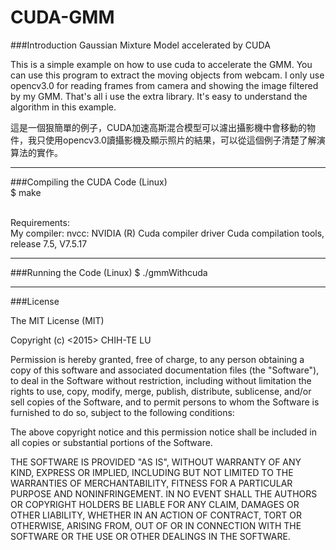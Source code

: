 # CUDA-GMM

###Introduction
Gaussian Mixture Model accelerated by CUDA

This is a simple example on how to use cuda to accelerate the GMM. You can use this program to extract the moving objects from webcam. I only use opencv3.0 for reading frames from camera and showing the image filtered by my GMM. That's all i use the extra library. It's easy to understand the algorithm in this example. 

這是一個狠簡單的例子，CUDA加速高斯混合模型可以濾出攝影機中會移動的物件，我只使用opencv3.0讀攝影機及顯示照片的結果，可以從這個例子清楚了解演算法的實作。

------------------------------------------
###Compiling the CUDA Code (Linux)    
$ make

<br />Requirements:
<br />My compiler: nvcc: NVIDIA (R) Cuda compiler driver Cuda compilation tools, release 7.5, V7.5.17

------------------------------------------
###Running the Code (Linux)
$ ./gmmWithcuda

------------------------------------------
###License

The MIT License (MIT)

Copyright (c) <2015> CHIH-TE LU

Permission is hereby granted, free of charge, to any person obtaining a copy of this software and associated documentation files (the "Software"), to deal in the Software without restriction, including without limitation the rights to use, copy, modify, merge, publish, distribute, sublicense, and/or sell copies of the Software, and to permit persons to whom the Software is furnished to do so, subject to the following conditions:

The above copyright notice and this permission notice shall be included in all copies or substantial portions of the Software.

THE SOFTWARE IS PROVIDED "AS IS", WITHOUT WARRANTY OF ANY KIND, EXPRESS OR IMPLIED, INCLUDING BUT NOT LIMITED TO THE WARRANTIES OF MERCHANTABILITY, FITNESS FOR A PARTICULAR PURPOSE AND NONINFRINGEMENT. IN NO EVENT SHALL THE AUTHORS OR COPYRIGHT HOLDERS BE LIABLE FOR ANY CLAIM, DAMAGES OR OTHER LIABILITY, WHETHER IN AN ACTION OF CONTRACT, TORT OR OTHERWISE, ARISING FROM, OUT OF OR IN CONNECTION WITH THE SOFTWARE OR THE USE OR OTHER DEALINGS IN THE SOFTWARE.
